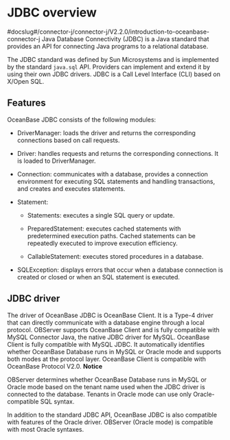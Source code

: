 JDBC overview 
==================================
#docslug#/connector-j/connector-j/V2.2.0/introduction-to-oceanbase-connector-j
Java Database Connectivity (JDBC) is a Java standard that provides an API for connecting Java programs to a relational database. 

The JDBC standard was defined by Sun Microsystems and is implemented by the standard `java.sql` API. Providers can implement and extend it by using their own JDBC drivers. JDBC is a Call Level Interface (CLI) based on X/Open SQL. 

Features 
--------------------------

OceanBase JDBC consists of the following modules:

* DriverManager: loads the driver and returns the corresponding connections based on call requests.

  

* Driver: handles requests and returns the corresponding connections. It is loaded to DriverManager.

  

* Connection: communicates with a database, provides a connection environment for executing SQL statements and handling transactions, and creates and executes statements.

  




<!-- -->

* Statement:

  * Statements: executes a single SQL query or update.

    
  
  * PreparedStatement: executes cached statements with predetermined execution paths. Cached statements can be repeatedly executed to improve execution efficiency.

    
  
  * CallableStatement: executes stored procedures in a database.

    
  

  




<!-- -->

* SQLException: displays errors that occur when a database connection is created or closed or when an SQL statement is executed.

  




JDBC driver 
-----------------------------

The driver of OceanBase JDBC is OceanBase Client. It is a Type-4 driver that can directly communicate with a database engine through a local protocol. OBServer supports OceanBase Client and is fully compatible with MySQL Connector Java, the native JDBC driver for MySQL. OceanBase Client is fully compatible with MySQL JDBC. It automatically identifies whether OceanBase Database runs in MySQL or Oracle mode and supports both modes at the protocol layer. OceanBase Client is compatible with OceanBase Protocol V2.0. 
**Notice**



OBServer determines whether OceanBase Database runs in MySQL or Oracle mode based on the tenant name used when the JDBC driver is connected to the database. Tenants in Oracle mode can use only Oracle-compatible SQL syntax.

In addition to the standard JDBC API, OceanBase JDBC is also compatible with features of the Oracle driver. OBServer (Oracle mode) is compatible with most Oracle syntaxes.

